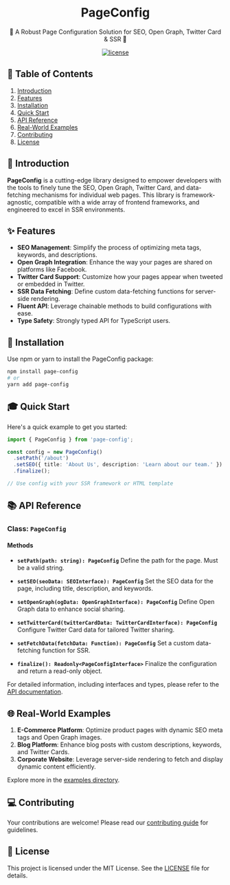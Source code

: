 <div align="center">
    <h1>PageConfig</h1>
    <p>🚀 A Robust Page Configuration Solution for SEO, Open Graph, Twitter Card & SSR 🚀</p>
    <a href="LICENSE"><img src="https://img.shields.io/badge/license-MIT-blue.svg" alt="license"></a>
</div>

## 📖 Table of Contents

1. [Introduction](#introduction)
2. [Features](#features)
3. [Installation](#installation)
4. [Quick Start](#quick-start)
5. [API Reference](#api-reference)
6. [Real-World Examples](#real-world-examples)
7. [Contributing](#contributing)
8. [License](#license)

<div id="introduction"></div>

## 🌟 Introduction

**PageConfig** is a cutting-edge library designed to empower developers with the tools to finely tune the SEO, Open Graph, Twitter Card, and data-fetching mechanisms for individual web pages. This library is framework-agnostic, compatible with a wide array of frontend frameworks, and engineered to excel in SSR environments.

<div id="features"></div>

## ✨ Features

- **SEO Management**: Simplify the process of optimizing meta tags, keywords, and descriptions.
- **Open Graph Integration**: Enhance the way your pages are shared on platforms like Facebook.
- **Twitter Card Support**: Customize how your pages appear when tweeted or embedded in Twitter.
- **SSR Data Fetching**: Define custom data-fetching functions for server-side rendering.
- **Fluent API**: Leverage chainable methods to build configurations with ease.
- **Type Safety**: Strongly typed API for TypeScript users.

<div id="installation"></div>

## 🚀 Installation

Use npm or yarn to install the PageConfig package:

```bash
npm install page-config
# or
yarn add page-config
```

<div id="quick-start"></div>

## 🎓 Quick Start

Here's a quick example to get you started:

```typescript
import { PageConfig } from 'page-config';

const config = new PageConfig()
  .setPath('/about')
  .setSEO({ title: 'About Us', description: 'Learn about our team.' })
  .finalize();

// Use config with your SSR framework or HTML template
```

<div id="api-reference"></div>

## 📚 API Reference

### Class: `PageConfig`

#### Methods

- **`setPath(path: string): PageConfig`**
  Define the path for the page. Must be a valid string.

- **`setSEO(seoData: SEOInterface): PageConfig`**
  Set the SEO data for the page, including title, description, and keywords.

- **`setOpenGraph(ogData: OpenGraphInterface): PageConfig`**
  Define Open Graph data to enhance social sharing.

- **`setTwitterCard(twitterCardData: TwitterCardInterface): PageConfig`**
  Configure Twitter Card data for tailored Twitter sharing.

- **`setFetchData(fetchData: Function): PageConfig`**
  Set a custom data-fetching function for SSR.

- **`finalize(): Readonly<PageConfigInterface>`**
  Finalize the configuration and return a read-only object.

For detailed information, including interfaces and types, please refer to the [API documentation](./docs/api.md).

<div id="real-world-examples"></div>

## 🌐 Real-World Examples

1. **E-Commerce Platform**: Optimize product pages with dynamic SEO meta tags and Open Graph images.
2. **Blog Platform**: Enhance blog posts with custom descriptions, keywords, and Twitter Cards.
3. **Corporate Website**: Leverage server-side rendering to fetch and display dynamic content efficiently.

Explore more in the [examples directory](./examples).

<div id="contributing"></div>

## 💻 Contributing

Your contributions are welcome! Please read our [contributing guide](./CONTRIBUTING.md) for guidelines.

<div id="license"></div>

## 📄 License

This project is licensed under the MIT License. See the [LICENSE](./LICENSE) file for details.
